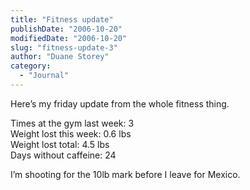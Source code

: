 ```yaml
---
title: "Fitness update"
publishDate: "2006-10-20"
modifiedDate: "2006-10-20"
slug: "fitness-update-3"
author: "Duane Storey"
category:
  - "Journal"
---
```


Here’s my friday update from the whole fitness thing.

Times at the gym last week: 3  
Weight lost this week: 0.6 lbs  
Weight lost total: 4.5 lbs  
Days without caffeine: 24

I’m shooting for the 10lb mark before I leave for Mexico.